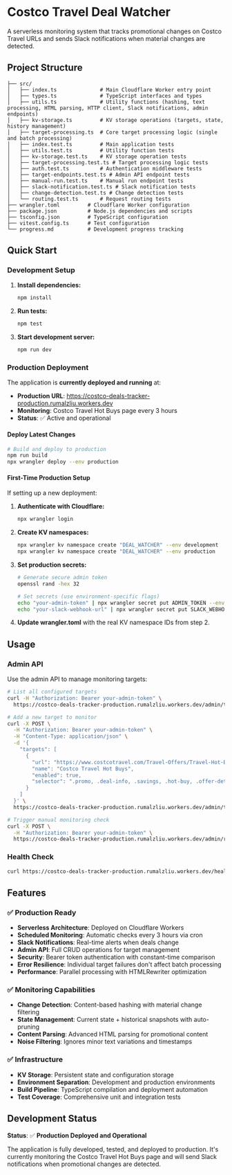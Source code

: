 # Costco Travel Deal Watcher

A serverless monitoring system that tracks promotional changes on Costco Travel URLs and sends Slack notifications when material changes are detected.

## Project Structure

```
├── src/
│   ├── index.ts              # Main Cloudflare Worker entry point
│   ├── types.ts              # TypeScript interfaces and types
│   ├── utils.ts              # Utility functions (hashing, text processing, HTML parsing, HTTP client, Slack notifications, admin endpoints)
│   ├── kv-storage.ts         # KV storage operations (targets, state, history management)
│   ├── target-processing.ts  # Core target processing logic (single and batch processing)
│   ├── index.test.ts         # Main application tests
│   ├── utils.test.ts         # Utility function tests
│   ├── kv-storage.test.ts    # KV storage operation tests
│   ├── target-processing.test.ts # Target processing logic tests
│   ├── auth.test.ts          # Authentication middleware tests
│   ├── target-endpoints.test.ts # Admin API endpoint tests
│   ├── manual-run.test.ts    # Manual run endpoint tests
│   ├── slack-notification.test.ts # Slack notification tests
│   ├── change-detection.test.ts # Change detection tests
│   └── routing.test.ts       # Request routing tests
├── wrangler.toml         # Cloudflare Worker configuration
├── package.json          # Node.js dependencies and scripts
├── tsconfig.json         # TypeScript configuration
├── vitest.config.ts      # Test configuration
└── progress.md           # Development progress tracking
```

## Quick Start

### Development Setup

1. **Install dependencies:**
   ```bash
   npm install
   ```

2. **Run tests:**
   ```bash
   npm test
   ```

3. **Start development server:**
   ```bash
   npm run dev
   ```

### Production Deployment

The application is **currently deployed and running** at:
- **Production URL**: https://costco-deals-tracker-production.rumalzliu.workers.dev
- **Monitoring**: Costco Travel Hot Buys page every 3 hours
- **Status**: ✅ Active and operational

#### Deploy Latest Changes

```bash
# Build and deploy to production
npm run build
npx wrangler deploy --env production
```

#### First-Time Production Setup

If setting up a new deployment:

1. **Authenticate with Cloudflare:**
   ```bash
   npx wrangler login
   ```

2. **Create KV namespaces:**
   ```bash
   npx wrangler kv namespace create "DEAL_WATCHER" --env development
   npx wrangler kv namespace create "DEAL_WATCHER" --env production
   ```

3. **Set production secrets:**
   ```bash
   # Generate secure admin token
   openssl rand -hex 32
   
   # Set secrets (use environment-specific flags)
   echo "your-admin-token" | npx wrangler secret put ADMIN_TOKEN --env production
   echo "your-slack-webhook-url" | npx wrangler secret put SLACK_WEBHOOK --env production
   ```

4. **Update wrangler.toml** with the real KV namespace IDs from step 2.

## Usage

### Admin API

Use the admin API to manage monitoring targets:

```bash
# List all configured targets
curl -H "Authorization: Bearer your-admin-token" \
  https://costco-deals-tracker-production.rumalzliu.workers.dev/admin/targets

# Add a new target to monitor
curl -X POST \
  -H "Authorization: Bearer your-admin-token" \
  -H "Content-Type: application/json" \
  -d '{
    "targets": [
      {
        "url": "https://www.costcotravel.com/Travel-Offers/Travel-Hot-Buys",
        "name": "Costco Travel Hot Buys",
        "enabled": true,
        "selector": ".promo, .deal-info, .savings, .hot-buy, .offer-details, .price, .discount"
      }
    ]
  }' \
  https://costco-deals-tracker-production.rumalzliu.workers.dev/admin/targets

# Trigger manual monitoring check
curl -X POST \
  -H "Authorization: Bearer your-admin-token" \
  https://costco-deals-tracker-production.rumalzliu.workers.dev/admin/run
```

### Health Check

```bash
curl https://costco-deals-tracker-production.rumalzliu.workers.dev/healthz
```

## Features

### ✅ Production Ready
- **Serverless Architecture**: Deployed on Cloudflare Workers
- **Scheduled Monitoring**: Automatic checks every 3 hours via cron
- **Slack Notifications**: Real-time alerts when deals change
- **Admin API**: Full CRUD operations for target management
- **Security**: Bearer token authentication with constant-time comparison
- **Error Resilience**: Individual target failures don't affect batch processing
- **Performance**: Parallel processing with HTMLRewriter optimization

### ✅ Monitoring Capabilities  
- **Change Detection**: Content-based hashing with material change filtering
- **State Management**: Current state + historical snapshots with auto-pruning
- **Content Parsing**: Advanced HTML parsing for promotional content
- **Noise Filtering**: Ignores minor text variations and timestamps

### ✅ Infrastructure
- **KV Storage**: Persistent state and configuration storage
- **Environment Separation**: Development and production environments
- **Build Pipeline**: TypeScript compilation and deployment automation
- **Test Coverage**: Comprehensive unit and integration tests

## Development Status

**Status**: ✅ **Production Deployed and Operational**

The application is fully developed, tested, and deployed to production. It's currently monitoring the Costco Travel Hot Buys page and will send Slack notifications when promotional changes are detected.
